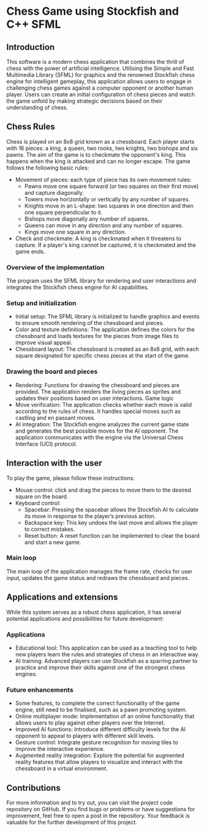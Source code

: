 # Chess Game using Stockfish and C++ SFML 

## Introduction 
This software is a modern chess application that combines the thrill of chess with the power of artificial intelligence. Utilising the Simple and Fast Multimedia Library (SFML) for graphics and the renowned Stockfish chess engine for intelligent gameplay, this application allows users to engage in challenging chess games against a computer opponent or another human player.
Users can create an initial configuration of chess pieces and watch the game unfold by making strategic decisions based on their understanding of chess.

## Chess Rules
Chess is played on an 8x8 grid known as a chessboard. Each player starts with 16 pieces: a king, a queen, two rooks, two knights, two bishops and six pawns. The aim of the game is to checkmate the opponent's king. This happens when the king is attacked and can no longer escape. The game follows the following basic rules:
- Movement of pieces: each type of piece has its own movement rules:
  - Pawns move one square forward (or two squares on their first move) and capture diagonally.
  - Towers move horizontally or vertically by any number of squares.
  - Knights move in an L-shape: two squares in one direction and then one square perpendicular to it.
  - Bishops move diagonally any number of squares.
  - Queens can move in any direction and any number of squares.
  - Kings move one square in any direction.
- Check and checkmate: A king is checkmated when it threatens to capture. If a player's king cannot be captured, it is checkmated and the game ends.

### Overview of the implementation
The program uses the SFML library for rendering and user interactions and integrates the Stockfish chess engine for AI capabilities.

### Setup and initialization
- Initial setup: The SFML library is initialized to handle graphics and events to ensure smooth rendering of the chessboard and pieces.
- Color and texture definitions: The application defines the colors for the chessboard and loads textures for the pieces from image files to improve visual appeal.
- Chessboard layout: The chessboard is created as an 8x8 grid, with each square designated for specific chess pieces at the start of the game.

### Drawing the board and pieces
- Rendering: Functions for drawing the chessboard and pieces are provided. The application renders the living pieces as sprites and updates their positions based on user interactions.
Game logic
- Move verification: The application checks whether each move is valid according to the rules of chess. It handles special moves such as castling and en passant moves.
- AI integration: The Stockfish engine analyzes the current game state and generates the best possible moves for the AI opponent. The application communicates with the engine via the Universal Chess Interface (UCI) protocol.

## Interaction with the user
To play the game, please follow these instructions:
- Mouse control: click and drag the pieces to move them to the desired square on the board.
- Keyboard control:
  - Spacebar: Pressing the spacebar allows the Stockfish AI to calculate its move in response to the player’s previous action.
  - Backspace key: This key undoes the last move and allows the player to correct mistakes.
  - Reset button: A reset function can be implemented to clear the board and start a new game.

### Main loop
The main loop of the application manages the frame rate, checks for user input, updates the game status and redraws the chessboard and pieces.

## Applications and extensions
While this system serves as a robust chess application, it has several potential applications and possibilities for future development:

### Applications
- Educational tool: This application can be used as a teaching tool to help new players learn the rules and strategies of chess in an interactive way.
- AI training: Advanced players can use Stockfish as a sparring partner to practice and improve their skills against one of the strongest chess engines.

### Future enhancements
- Some features, to complete the correct functionality of the game engine, still need to be finalised, such as a pawn promoting system.
- Online multiplayer mode: Implementation of an online functionality that allows users to play against other players over the Internet.
- Improved AI functions: Introduce different difficulty levels for the AI opponent to appeal to players with different skill levels.
- Gesture control: Integrate gesture recognition for moving tiles to improve the interactive experience.
- Augmented reality integration: Explore the potential for augmented reality features that allow players to visualize and interact with the chessboard in a virtual environment.

## Contributions
For more information and to try out, you can visit the project code repository on GitHub. If you find bugs or problems or have suggestions for improvement, feel free to open a post in the repository. Your feedback is valuable for the further development of this project. 
